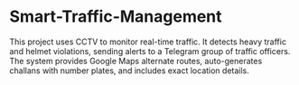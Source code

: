 # Smart-Traffic-Management
This project uses CCTV to monitor real-time traffic. It detects heavy traffic and helmet violations, sending alerts to a Telegram group of traffic officers. The system provides Google Maps alternate routes, auto-generates challans with number plates, and includes exact location details.
